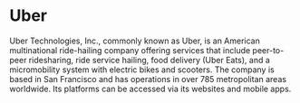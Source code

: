 # Uber

Uber Technologies, Inc., commonly known as Uber, is an American multinational ride-hailing company offering services that include peer-to-peer ridesharing, ride service hailing, food delivery (Uber Eats), and a micromobility system with electric bikes and scooters. The company is based in San Francisco and has operations in over 785 metropolitan areas worldwide. Its platforms can be accessed via its websites and mobile apps.

